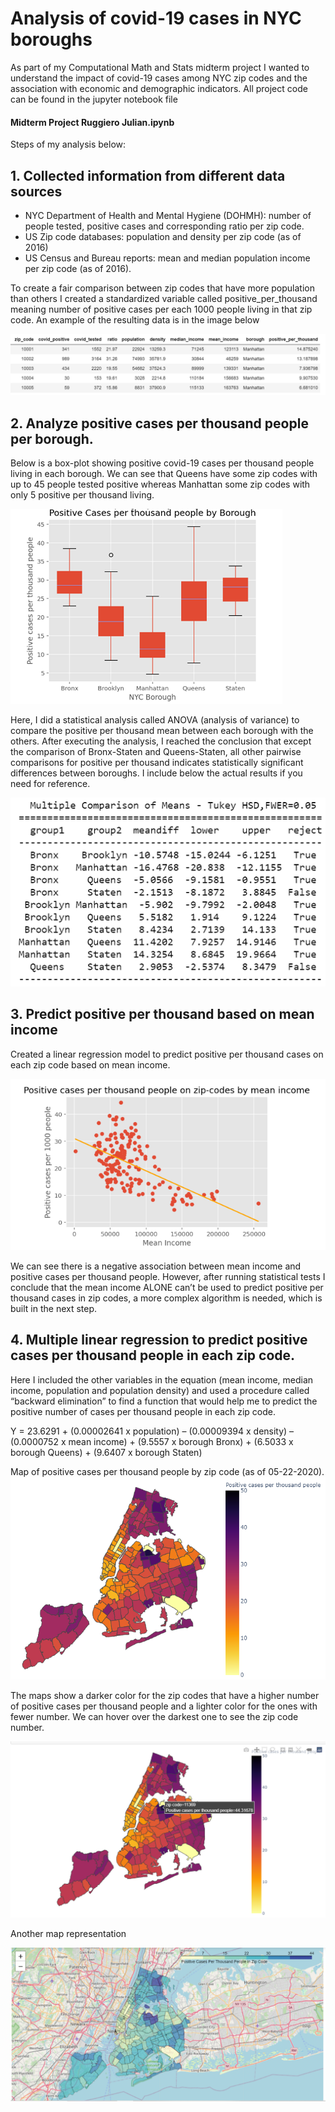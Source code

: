 # Analysis of covid-19 cases in NYC boroughs

As part of my Computational Math and Stats midterm project 
I wanted to understand the impact of covid-19 cases among 
NYC zip codes and the association with economic and 
demographic indicators. All project code can be found in the jupyter notebook file 
#### Midterm Project Ruggiero Julian.ipynb

Steps of my analysis below:

## 1. Collected information from different data sources
- NYC Department of Health and Mental Hygiene (DOHMH): number of people tested, positive cases and corresponding ratio per zip code.
- US Zip code databases: population and density per zip code (as of 2016)
- US Census and Bureau reports: mean and median population income per zip code (as of 2016).

To create a fair comparison between zip codes that have more population than others I created a standardized variable called positive_per_thousand meaning number of positive cases per each 1000 people living in that zip code.
An example of the resulting data is in the image below

![Dataframe](./Images/dataframe.png)

## 2.	Analyze positive cases per thousand people per borough.
Below is a box-plot showing positive covid-19 cases per thousand people living in each borough. We can see that Queens have some zip codes with up to 45 people tested positive whereas Manhattan some zip codes with only 5 positive per thousand living.

![boxplot](./Images/boxplot.png)

Here, I did a statistical analysis called ANOVA (analysis of variance) to compare the positive per thousand mean between each borough with the others. 
After executing the analysis, I reached the conclusion that except the comparison of Bronx-Staten and Queens-Staten, all other pairwise comparisons for positive per thousand indicates statistically significant differences between boroughs. 
I include below the actual results if you need for reference.

![boxplot](./Images/anova_results.png)

## 3.	Predict positive per thousand based on mean income
Created a linear regression model to predict positive per thousand cases on each zip code based on mean income.

![boxplot](./Images/linear_regression_results.png)

We can see there is a negative association between mean income and positive cases per thousand people. However, after running statistical tests I conclude that the mean income ALONE can’t be used to predict positive per thousand cases in zip codes, a more complex algorithm is needed, which is built in the next step.

## 4.	Multiple linear regression to predict positive cases per thousand people in each zip code.

Here I included the other variables in the equation (mean income, median income, population and population density) and used a procedure called “backward elimination” to find a function that would help me to predict the positive number of cases per thousand people in each zip code.

Y = 23.6291 + (0.00002641 x population) – (0.00009394 x density) – (0.0000752 x mean income) + (9.5557 x borough Bronx) + (6.5033 x borough Queens) + (9.6407 x borough Staten)

Map of positive cases per thousand people by zip code (as of 05-22-2020).
![boxplot](./Images/Plot1.png)

The maps show a darker color for the zip codes that have a higher number of positive cases per thousand people and a lighter color for the ones with fewer number. We can hover over the darkest one to see the zip code number.

![boxplot](./Images/Plot1-details.png)

Another map representation

![boxplot](./Images/Plot2.png)

